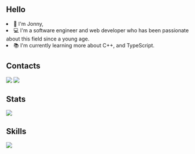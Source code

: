 <h2>Hello</h2>

<li>👋 I'm Jonny,
<li>💻 I'm a software engineer and web developer who has been passionate about this field since a young age.</li>
<li>📚 I'm currently learning more about C++, and TypeScript.</li>

<h2>Contacts</h2>
<p>
<a href="https://www.linkedin.com/in/jonnytilahun/"><img src="https://img.shields.io/badge/LinkedIn-0077B5?style=for-the-badge&logo=linkedin&logoColor=white"></a>
<a href="mailto: mustafa@binalhag.dev"><img src="https://img.shields.io/badge/jonnybiruk13@gmail.com-EA4335?style=flat-square&logo=Gmail&logoColor=FFFFFF" /></a>
</p>

<h2>Stats</h2>
<img src="https://github-readme-stats.vercel.app/api?username=jonnynotbravo&show_icons=true&theme=dark&show_icons=true"><br>

<h2>Skills</h2>
<img src="https://github-readme-stats.vercel.app/api/top-langs/?username=jonnynotbravo&layout=compact&langs_count=8&theme=dark">
